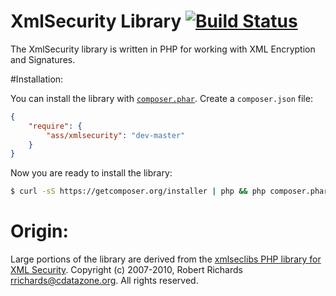 # XmlSecurity Library [![Build Status](https://secure.travis-ci.org/aschamberger/XmlSecurity.png?branch=master)](http://travis-ci.org/aschamberger/XmlSecurity)

The XmlSecurity library is written in PHP for working with XML Encryption and
Signatures.

#Installation:

You can install the library with [`composer.phar`][1]. Create a `composer.json` file:

```json
{
    "require": {
        "ass/xmlsecurity": "dev-master"
    }
}
```
Now you are ready to install the library:

```sh
$ curl -sS https://getcomposer.org/installer | php && php composer.phar install
```

# Origin:

Large portions of the library are derived from the [xmlseclibs PHP library for
XML Security][2]. Copyright (c) 2007-2010, Robert Richards
<rrichards@cdatazone.org>. All rights reserved.

[1]: http://getcomposer.org
[2]: http://code.google.com/p/xmlseclibs/